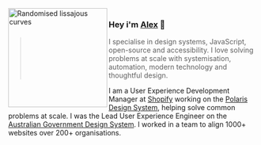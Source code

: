 <img src="https://api.harmonograph.art/3DFCB3/1C65F8/1.5" alt="Randomised lissajous curves" width="200" align="left">

### Hey i'm [Alex](http://alexpage.com.au) 👋

> I specialise in design systems, JavaScript, open-source and accessibility. I love solving problems at scale with systemisation, automation, modern technology and thoughtful design.

I am a User Experience Development Manager at [Shopify](https://www.shopify.com) working on the [Polaris Design System](https://polaris.shopify.com), helping solve common problems at scale. I was the Lead User Experience Engineer on the [Australian Government Design System](https://designsystem.gov.au). I worked in a team to align 1000+ websites over 200+ organisations.
